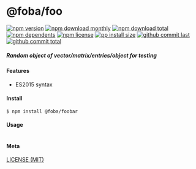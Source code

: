 # @foba/foo

[![npm version][badge-npm-version]][url-npm]
[![npm download monthly][badge-npm-download-monthly]][url-npm]
[![npm download total][badge-npm-download-total]][url-npm]
[![npm dependents][badge-npm-dependents]][url-github]
[![npm license][badge-npm-license]][url-npm]
[![pp install size][badge-pp-install-size]][url-pp]
[![github commit last][badge-github-last-commit]][url-github]
[![github commit total][badge-github-commit-count]][url-github]

[//]: <> (Shields)
[badge-npm-version]: https://flat.badgen.net/npm/v/@foba/foo
[badge-npm-download-monthly]: https://flat.badgen.net/npm/dm/@foba/foo
[badge-npm-download-total]:https://flat.badgen.net/npm/dt/@foba/foo
[badge-npm-dependents]: https://flat.badgen.net/npm/dependents/@foba/foo
[badge-npm-license]: https://flat.badgen.net/npm/license/@foba/foo
[badge-pp-install-size]: https://flat.badgen.net/packagephobia/install/@foba/foo
[badge-github-last-commit]: https://flat.badgen.net/github/last-commit/hoyeungw/foba
[badge-github-commit-count]: https://flat.badgen.net/github/commits/hoyeungw/foba

[//]: <> (Link)
[url-npm]: https://npmjs.org/package/@foba/foo
[url-pp]: https://packagephobia.now.sh/result?p=@foba/foo
[url-github]: https://github.com/hoyeungw/foba

##### Random object of vector/matrix/entries/object for testing

#### Features

- ES2015 syntax

#### Install
```console
$ npm install @foba/foobar
```

#### Usage
```js
```

#### Meta
[LICENSE (MIT)](/LICENSE)
